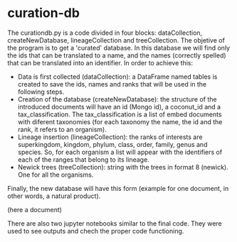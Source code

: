 # curation-db
The curationdb.py is a code divided in four blocks: dataCollection, createNewDatabase, lineageCollection and treeCollection. The objetive of the program 
is to get a 'curated' database. In this database we will find only the ids that can be translated to a name, and the names (correctly spelled) that can
be translated into an identifier. In order to achieve this:

- Data is first collected (dataCollection): a DataFrame named tables is created to save the ids, names and ranks that will be used in the following steps.
- Creation of the database (createNewDatabase): the structure of the introduced documents will have an id (Mongo id), a coconut_id and a tax_classification.
  The tax_classification is a list of embed documents with diferent taxonomies (for each taxonomy the name, the id and the rank, it refers to an organism).
- Lineage insertion (lineageCollection): the ranks of interests are superkingdom, kingdom, phylum, class, order, family, genus and species. So, for each 
  organism a list will appear with the identifiers of each of the ranges that belong to its lineage.
- Newick trees (treeCollection): string with the trees in format 8 (newick). One for all the organisms.

Finally, the new database will have this form (example for one document, in other words, a natural product).

(here a document)

There are also two jupyter notebooks similar to the final code. They were used to see outputs and chech the proper code functioning.
